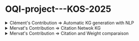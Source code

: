 # OQI-project---KOS-2025




<details>
<summary>
Clément's Contribution => Automatic KG generation with NLP
</summary>

## Automatic Knowledge Graph Generation with NLP and Ontology Alignment

This part of the project aims to generate a **Knowledge Graph (KG)** from a collection of quantum computing research paper abstracts. Using Natural Language Processing (NLP) and ontology alignment, we extract structured information in the form of (subject, predicate, object) triples and attempt to align them with a formal **Physics Ontology**. This explores the instanciation of the following research article : "**Generating knowledge graphs by employing NaturalLanguage Processing and Machine Learning techniques within the scholarly domain** " by Dessi and al (availaible in the directory /KG_generation_NLP).

---

### Work Accomplished

- **Entity Extraction**: Named Entity Recognition using SpaCy (`en_core_web_sm`) was successful in annotating abstracts with key entities.
- **Triple Extraction**: Dependency-based extraction of SVO (Subject-Verb-Object) triples worked as expected.
- **Ontology Loading**: The Physics ontology was successfully parsed using `rdflib` in RDF, OWL, and TTL formats.
- **Triple Mapping (Partially)**: Some triples were mapped to ontology terms using exact or partial string matching.

---

### Ontology Description

The physics ontology (`PhySci.ttl`, `physci.rdf`) is a semantic knowledge model of physical science concepts, including:

- **Classes**: `Quantum_Entanglement`, `Black_Hole`, `Quantum_State`, etc.
- **Properties**: `hasName`, `hasDescription`, `partOf`, etc.
- **Instances**: Named examples or cases of phenomena.

We use it to validate or enhance extracted triples. For example, if a triple `(entanglement, affect, state)` is extracted and the ontology has `entanglement` and `state` as classes, this triple gains semantic grounding.

---

### 📁 File Structure

| File / Folder                            | Description                                                        |
| ---------------------------------------- | ------------------------------------------------------------------ |
| `quantum_computing_subtree_papers.csv`   | Source dataset containing abstracts and metadata of papers         |
| `PhySci.ttl`, `physci.rdf`, `physci.owl` | Physics ontology provided in various serialization formats         |
| `[OQI]_Automatic_KG_gen_NLP.ipynb`       | Main notebook for entity/triple extraction and ontology mapping    |
| `Dessì et al. - 2021 - ... .pdf`         | Reference paper for the triple extraction and KG generation method |


---

### ⚙️ How to Run

#### Setup Environment
```bash
pip install pandas spacy rdflib
python -m spacy download en_core_web_sm
``` 
Run the notebook
Open and run [OQI]_Automatic_KG_gen_NLP.ipynb step-by-step.

It will :
-   Loads abstracts
-   Extracts triples
-   Loads the ontology
-   Maps extracted triples to ontology concepts
-   Saves results to CSV
-   Review enhanced_triples.csv. This file contains both raw and ontology-aligned triples.

### Limitations & Future Work
Due to time constraints, several key features of this project remain either partially implemented or left as future improvements. These include:

#### Concept-Based Triple Filtering
We initially attempted to filter and validate extracted triples against the concept lists provided in the paper metadata. However, this approach was unreliable due to:

Surface form mismatches (e.g., "quantum entanglement" vs. "entangled states"),

Synonyms and lexical variations not accounted for.
Future work could include string normalization or embedding-based matching to improve alignment.

#### Date Literal Conversion
Parsing of ontology data using RDFLib triggered repeated errors for non-ISO date formats like '01-07-2019'.
Although some formats were manually fixed or bypassed during parsing, the warnings persist and may affect downstream ontology operations.
Future work: implement a preprocessing step to normalize all date literals before ontology loading.

####  Triple–Ontology Mapping
Triple-to-ontology mapping was only partially realized:

Many triples extracted via NLP did not match ontology terms exactly.

The lack of semantic understanding in string comparison (e.g., "uses" vs. "applies") limited recall.
Future work could leverage:
-   Named entity linking (NEL),
-   Sentence embedding models (e.g., BERT, SBERT),
-   Ontology alignment libraries like LOV, ELK, or OntoPortal.


</details>

<details>
<summary>
Mervat's Contribution => Citation Netwok KG
</summary>

# Brief Overview

This part of the project explores citation patterns in the domain of **quantum networks** by constructing yearly knowledge graphs where nodes represent papers and edges represent citations. The aim is to:

- Go beyond OpenAlex's `counts_by_year` (limited to post-2013) to track citations year by year using the actual citing paper's date.
- Use citation counts as a proxy for relevance and create weighted graphs where highly cited papers gain more importance.
- Analyze concept relationships by tracing citations between papers to infer semantic links and their evolution over time (e.g., using co-occurrence or the Jaccard index).

---

# Work Accomplished

- **Data Collection:** Retrieved papers related to the *quantum networks* focal concept and saved them in `quantum_networks_subtree_papers_dates.csv`.
- **Node Selection:** Selected a subset of **20–50 papers** based on title, date, and ID, stored in `nodes.csv`.
- **Graph Construction:**
  - Created `knowledge_graph.ttl` with up to 250 citations per paper, including their URLs.
  - Filtered to intra-pool citations (within the 20–50 selected papers) to create `filtered_citations.ttl`.
- **Visualization:**
  - Built citation graphs with papers as nodes and citations as directed edges.
  - Produced a time-based series of visualizations showing citation evolution (e.g., 1985 alone, then 1985–1995, etc.).
  - Saved outputs in `visualisation/` (for 20 papers) and `visualisation2/` (for 50 papers).
- **Concept Analysis:**  
  - Explored concept relationships via citation paths, including experiments with Jaccard index and co-occurrence metrics.
  - Generated cumulative scores for top concept pairs over time (`top_pairs_over_time.png`).

---

# Key Insights

- **Beyond API Limits:** OpenAlex's `counts_by_year` only goes back to 2013. By using citation metadata and publication dates, this approach allows reconstructing yearly citation graphs further into the past.
- **Citation Weighting:** Citations offer a useful proxy for a paper’s impact; using them as weights in the graph allows identifying key nodes (i.e., foundational papers).
- **Semantic Inference:** Citation links between concept-containing papers help infer evolving relationships between concepts (e.g., A cites B implies a link from concept_A to concept_B).

---

# Limitations & Future Work

- **API Constraints:** The OpenAlex API has rate and time window limitations, which makes large-scale or repeated queries time-consuming.
- **Citation Date Precision:** Using only total citation counts would misrepresent temporal dynamics. For accurate time-aware analysis, the citing paper's publication date is essential.
- **Subset-Based Analysis:** The current prototype works on a small subset (20–50 papers). Scaling to thousands will require optimized processing and storage.
- **Concept Hierarchy Limitations:** OpenAlex's concept ontology sometimes lacks granularity or coherence. Integrating alternative ontologies or manual curation might yield better concept pair tracking.


</details>

<details>
<summary>
Mervat's Contribution => Citation and Weight comparaison
</summary>

# Brief Overview

This part of the project tried to understand the links and trends between the number of citations and the number of papers (weights) for pairs of concepts, that are found in the same paper in a yealy manner.


---

# Work Accomplished

- **Analysis:** Construction of yearly concept co-occurrence graphs, calculation of citation-enriched edge lists, and extraction of metrics such as growth rates, newcomers, and productivity patterns.
- **Visualization:** Generation of figures illustrating key relationships (e.g., superlinear scaling between co-occurrence and citations), citations per article, and time evolution for selected concept pairs.

---

# Results (Key Findings)

- **Superlinear Scaling:** The number of citations for a concept pair increases slightly more than proportionally with the number of co-mentioning articles (slope ≈ 1.10 in log-log regression), indicating a superlinear relationship.
- **No Critical Mass Effect:** Average citations per article remain nearly constant regardless of the pair's total article count, suggesting increased total citations arise from accumulation rather than increased per-paper impact.
- **Growth & Emergence:** The pipeline identifies rapidly growing and "newcomer" concept pairs, highlighting emerging areas of research and shifts in topic prominence within the field.
- **Temporal Proximity:** The Adamic-Adar index enables tracking of how closely related two concepts become over time, providing insights into evolving topic relationships.

---

# Limitations & Future Work

- **API Constraints:** The OpenAlex API imposes rate limits, meaning full-scale data acquisition can be time-consuming, yet it is to have all the details of the dataset you work on to correctly produce the edges files.
- **Limited data:** The OpenAlex API request "counts_by_year", which gives the detailed citation number per year of a paper is limited as it only goes back to maximum 2013. Without it, the analysis wouldn't be correct, since only using the "final" citation count of a paper, wouldn't make us able to compare it fairly with the weight of a pair of concepts in 2010 and 2015 for instance, since the citation count would be from 2025.
- **Subset Analysis:** The current workflow is based on a subset (~26,000 papers); scaling up to the entire field will require a lot more run time.
- **Concept Hierarchy:** The analysis depends on the granularity and quality of the OpenAlex concept hierarchy; refining concept selection or integrating other ontologies could improve result as the current one's aren't always the soundest.
- **Further Metrics:** Future work may include more advanced network metrics, machine learning for trend prediction, or even analysis of triples instead of pairs.

---

# References & Acknowledgements

**Codebase Inspiration** based on the work of David Dosu from the Quantum Institute of CERN, and the work of Thomas Maillart and Thibault Chataing [wazaahhh/breakthroughs](https://github.com/wazaahhh/breakthroughs/).

---


</details>
